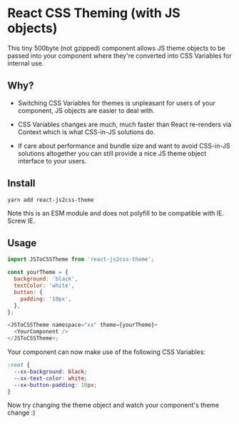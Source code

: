 # React CSS Theming (with JS objects)

This tiny 500byte (not gzipped) component allows JS theme objects to be passed into your component where they're converted into CSS Variables for internal use.

<h2>Why?</h2>

- Switching CSS Variables for themes is unpleasant for users of your component, JS objects are easier to deal with.

- CSS Variables changes are much, much faster than React re-renders via Context which is what CSS-in-JS solutions do.

- If care about performance and bundle size and want to avoid CSS-in-JS solutions altogether you can still provide a nice JS theme object interface to your users.

## Install

```
yarn add react-js2css-theme
```

Note this is an ESM module and does not polyfill to be compatible with IE. Screw IE.

<h2>Usage</h2>

```js
import JSToCSSTheme from 'react-js2css-theme';

const yourTheme = {
  background: 'black',
  textColor: 'white',
  button: {
    padding: '10px',
  },
};

<JSToCSSTheme namespace="xx" theme={yourTheme}>
  <YourComponent />
</JSToCSSTheme>;
```

Your component can now make use of the following CSS Variables:

```css
:root {
  --xx-background: black;
  --xx-text-color: white;
  --xx-button-padding: 10px;
}
```

Now try changing the theme object and watch your component's theme change :)
